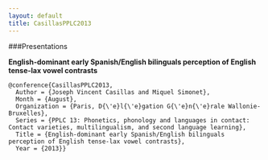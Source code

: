```yaml
---
layout: default
title: CasillasPPLC2013
---
```


###Presentations

__English-dominant early Spanish/English bilinguals perception of English tense-lax vowel contrasts__ 

    @conference{CasillasPPLC2013,
      Author = {Joseph Vincent Casillas and Miquel Simonet},
      Month = {August},
      Organization = {Paris, D{\'e}l{\'e}gation G{\'e}n{\'e}rale Wallonie-Bruxelles},
      Series = {PPLC 13: Phonetics, phonology and languages in contact: Contact varieties, multilingualism, and second language learning},
      Title = {English-dominant early Spanish/English bilinguals perception of English tense-lax vowel contrasts},
      Year = {2013}}
